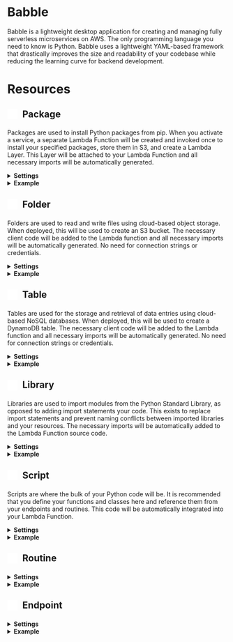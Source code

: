 # Babble

Babble is a lightweight desktop application for creating and managing fully serverless microservices on AWS. The only programming language you need to know is Python.  Babble uses a lightweight YAML-based framework that drastically improves the size and readability of your codebase while reducing the learning curve for backend development.  

# Resources

## <span style="height:1em;display:inline-flex;text-align:left;align-items:center;"><img height="24px" width="24px" src="https://raw.githubusercontent.com/michaelckearney/babble/1235241c094423e14f3bbf4c662c491ad9f998c1/backend/resources/package/icon.svg">&ensp;Package</span>
Packages are used to install Python packages from pip. When you activate a service, a  separate Lambda Function will be created and invoked once to install your specified packages, store them in S3, and create a Lambda Layer.  This Layer will be attached to your Lambda Function and all necessary imports will be automatically generated.
<details>
    <summary>
        <b>Settings</b>
    </summary>
    <ul>
        <b>name</b> - the name that can be used to reference the package from your code
    </ul>
    <ul>
        <b>requirements</b> - a list of packages to install from pip, following the <a href="https://pip.pypa.io/en/stable/reference/requirements-file-format/">requirements.txt</a> format
    </ul>
</details>
<details>
    <summary>
        <b>Example</b>
    </summary>
    <ul>
        <img src="https://michaelckearney.s3.amazonaws.com/assets/images/package_example1.jpeg" width="100%">
        <img src="https://michaelckearney.s3.amazonaws.com/assets/images/package_example2.jpeg" width="100%">
    </ul>
</details>

## <span style="height:1em;display:inline-flex;text-align:left;align-items:center;"><img height="24px" width="24px" src="https://raw.githubusercontent.com/michaelckearney/babble/120dddb7417347121eaab9a046e14b1aa2c3fd2a/backend/resources/folder/icon.svg">&ensp;Folder</span>
Folders are used to read and write files using cloud-based object storage.  When deployed, this will be used to create an S3 bucket.  The necessary client code will be added to the Lambda function and all necessary imports will be automatically generated.  No need for connection strings or credentials.
<details>
    <summary>
        <b>Settings</b>
    </summary>
    <ul>
        <b>name</b> - the name that can be used to reference the folder from your code
    </ul>
</details>
<details>
    <summary>
        <b>Example</b>
    </summary>
    <ul>
        <img src="https://michaelckearney.s3.amazonaws.com/assets/images/folder_example.jpeg" width="100%">
    </ul>
</details>

## <span style="height:1em;display:inline-flex;text-align:left;align-items:center;"><img height="24px" width="24px" src="https://raw.githubusercontent.com/michaelckearney/babble/120dddb7417347121eaab9a046e14b1aa2c3fd2a/backend/resources/table/icon.svg">&ensp;Table</span>
Tables are used for the storage and retrieval of data entries using cloud-based NoSQL databases.  When deployed, this will be used to create a DynamoDB table.  The necessary client code will be added to the Lambda function and all necessary imports will be automatically generated.  No need for connection strings or credentials.
<details>
    <summary>
        <b>Settings</b>
    </summary>
    <ul>
        <b>name</b> - the name that can be used to reference the table from your code
    </ul>
    <ul>
        <b>key</b> - name of the item attribute used as the primary key to uniquely identify items in the table
    </ul>
</details>
<details>
    <summary>
        <b>Example</b>
    </summary>
    <ul>
        <img src="https://michaelckearney.s3.amazonaws.com/assets/images/table_example.jpeg" width="100%">
    </ul>
</details>

## <span style="height:1em;display:inline-flex;text-align:left;align-items:center;"><img height="24px" width="24px" src="https://raw.githubusercontent.com/michaelckearney/babble/120dddb7417347121eaab9a046e14b1aa2c3fd2a/backend/resources/library/icon.svg">&ensp;Library</span>
Libraries are used to import modules from the Python Standard Library, as opposed to adding import statements your code.  This exists to replace import statements and prevent naming conflicts between imported libraries and your resources.  The necessary imports will be automatically added to the Lambda Function source code.
<details>
    <summary>
        <b>Settings</b>
    </summary>
    <ul>
        <b>name</b> - the name that can be used to reference the library from your code
    </ul>
    <ul>
        <b>import</b> - the name of the library to import (translates to "import {import} as {name}")
    </ul>
</details>
<details>
    <summary>
        <b>Example</b>
    </summary>
    <ul>
        <!-- <img src="url" width="100%"> -->
    </ul>
</details>

## <span style="height:1em;display:inline-flex;text-align:left;align-items:center;"><img height="24px" width="24px" src="https://raw.githubusercontent.com/michaelckearney/babble/120dddb7417347121eaab9a046e14b1aa2c3fd2a/backend/resources/script/icon.svg">&ensp;Script</span>
Scripts are where the bulk of your Python code will be.  It is recommended that you define your functions and classes here and reference them from your endpoints and routines.  This code will be automatically integrated into your Lambda Function.
<details>
    <summary>
        <b>Settings</b>
    </summary>
    <ul>
        <b>name</b> - The name that can be used to reference the script from your code.
    </ul>
    <ul>
        <b>content</b> - The Python source code of your script.  This will be automatically integrated into your Lambda Function.
    </ul>
</details>
<details>
    <summary>
        <b>Example</b>
    </summary>
    <ul>
        <!-- <img src="url" width="100%"> -->
    </ul>
</details>

## <span style="height:1em;display:inline-flex;text-align:left;align-items:center;"><img height="24px" width="24px" src="https://raw.githubusercontent.com/michaelckearney/babble/120dddb7417347121eaab9a046e14b1aa2c3fd2a/backend/resources/routine/icon.svg">&ensp;Routine</span>
<details>
    <summary>
        <b>Settings</b>
    </summary>
    <ul>
        <b>name</b> - The name that can be used to reference the routine from your code.
    </ul>
    <ul>
        <b>schedule</b> - A cron-formatted line of text that specifies the schedule on which your routine will be invoked.  For help generating cron statements, go <a href="http://www.cronmaker.com/?1">here</a>. 
    </ul>
    <ul>
        <b>content</b> - The Python source code of your routine.  This will be automatically integrated into your Lambda Function.  It must contain the function<code>handler(event)</code>which will be invoked continuously according to your <code>schedule</code>.  The <code>event</code> parameter is a Python dictionary variable structured as shown below:
    </ul>
    <ul>
        <pre>
            <code>
            {
                'cron': string containing your specified schedule
            }
            </code>
        </pre>
    </ul>
</details>
<details>
    <summary>
        <b>Example</b>
    </summary>
    <ul>
        <!-- <img src="url" width="100%"> -->
    </ul>
</details>


## <span style="height:1em;display:inline-flex;text-align:left;align-items:center;"><img height="24px" width="24px" src="https://raw.githubusercontent.com/michaelckearney/babble/120dddb7417347121eaab9a046e14b1aa2c3fd2a/backend/resources/endpoint/icon.svg">&ensp;Endpoint</span>
<details>
    <summary>
        <b>Settings</b>
    </summary>
    <ul>
        <b>name</b> - The name that will be used to reference the endpoint from your code.
    </ul>
    <ul>
        <b>path</b> - The path that will be used to invoke your endpoint.  This will be appended to the base URL of your API.
    </ul>
    <ul>
        <b>method</b> - The HTTP method that will be used to invoke your endpoint.  This can be any of the following: <code>GET</code>, <code>POST</code>, <code>PUT</code>, <code>DELETE</code>.
    </ul>
    <ul>
        <b>content</b> - The Python source code of your endpoint.  This will be automatically integrated into your Lambda Function.  It must contain the function <code>handler(event)</code> which will be invoked when an API request is made that matches your specified <code>path</code> and <code>method</code>.  The <code>event</code> parameter is a Python dictionary variable structured as shown below:
    </ul>
    <ul>
        <pre>
            <code>
            {
                'path': string containing the raw path of the API request (e.g. "/users/123")
                'method': string containing your specified method (e.g. "GET")
                'resource': string containing your specified path (e.g. "/users/{id}")
                'pathParameters': dictionary containing the path parameters of the API request (e.g. {'id': 123})
                'headers': dictionary containing the headers of the API request
                'queryStringParameters': dictionary containing the query string parameters of the API request
                'body': string containing the body of the API request
            }
            </code>
        </pre>
    </ul>
</details>
<details>
    <summary>
        <b>Example</b>
    </summary>
    <ul>
        <!-- <img src="url" width="100%"> -->
    </ul>
</details>
